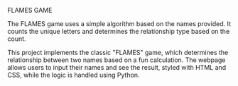 FLAMES GAME

The FLAMES game uses a simple algorithm based on the names provided. It counts the unique letters and determines the relationship type based on the count.

This project implements the classic "FLAMES" game, which determines the relationship between two names based on a fun calculation. The webpage allows users to input their names and see the result, styled with HTML and CSS, while the logic is handled using Python.
